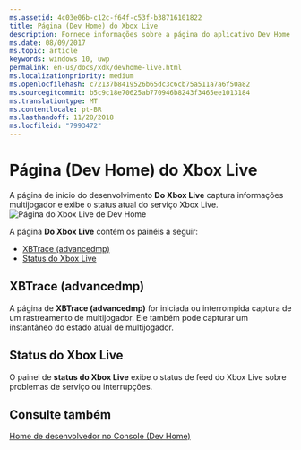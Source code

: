 ```yaml
---
ms.assetid: 4c03e06b-c12c-f64f-c53f-b38716101822
title: Página (Dev Home) do Xbox Live
description: Fornece informações sobre a página do aplicativo Dev Home do Xbox Live para o Xbox One.
ms.date: 08/09/2017
ms.topic: article
keywords: windows 10, uwp
permalink: en-us/docs/xdk/devhome-live.html
ms.localizationpriority: medium
ms.openlocfilehash: c72137b8419526b65dc3c6cb75a511a7a6f50a82
ms.sourcegitcommit: b5c9c18e70625ab770946b8243f3465ee1013184
ms.translationtype: MT
ms.contentlocale: pt-BR
ms.lasthandoff: 11/28/2018
ms.locfileid: "7993472"
---
```

# <a name="xbox-live-page-dev-home"></a>Página (Dev Home) do Xbox Live
   
  
A página de início do desenvolvimento **Do Xbox Live** captura informações multijogador e exibe o status atual do serviço Xbox Live.   
 ![Página do Xbox Live de Dev Home](images/devhome_live.png)   
  
A página **Do Xbox Live** contém os painéis a seguir:   
 
   *  [XBTrace (advancedmp)](#ID4EPB)  
   *  [Status do Xbox Live](#ID4E3B)  

 
<a id="ID4EPB"></a>

   

## <a name="xbtrace-advancedmp"></a>XBTrace (advancedmp)  
   
  
A página de **XBTrace (advancedmp)** for iniciada ou interrompida captura de um rastreamento de multijogador. Ele também pode capturar um instantâneo do estado atual de multijogador.   
  
<a id="ID4E3B"></a>

   

## <a name="xbox-live-status"></a>Status do Xbox Live  
   
  
O painel de **status do Xbox Live** exibe o status de feed do Xbox Live sobre problemas de serviço ou interrupções.   
  
<a id="ID4EPC"></a>

   

## <a name="see-also"></a>Consulte também  
 [Home de desenvolvedor no Console (Dev Home)](dev-home.md)

  